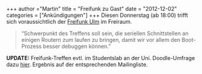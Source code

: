 +++
author ="Martin"
title = "Freifunk zu Gast"
date = "2012-12-02"
categories = ["Ankündigungen"]
+++
Diesen Donnerstag (ab 18:00) trifft sich voraussichtlich der [Freifunk
Ulm](http://wiki.freifunk.net/Freifunk_Ulm) im Freiraum.

> “Schwerpunkt des Treffens soll sein, die seriellen Schnittstellen an einigen
Routern zum laufen zu bringen, damit wir vor allem den Boot-Prozess besser
debuggen können.”

**UPDATE:** Freifunk-Treffen evtl. im Studentslab an der Uni. Doodle-Umfrage dazu [hier](http://www.doodle.com/z8hdiwfgik5wf9wd). Ergebnis auf der entsprechenden Mailingliste.
